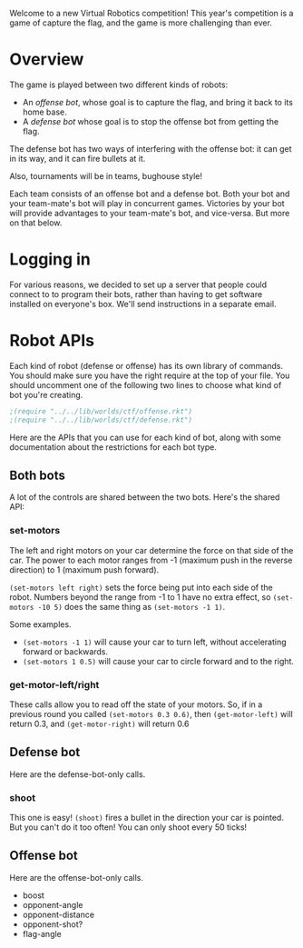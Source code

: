 Welcome to a new Virtual Robotics competition! This year's competition
is a game of capture the flag, and the game is more challenging than
ever.

# Overview

The game is played between two different kinds of robots:

- An *offense bot*, whose goal is to capture the flag, and bring it
  back to its home base.
- A *defense bot* whose goal is to stop the offense bot from getting
  the flag.

The defense bot has two ways of interfering with the offense bot: it
can get in its way, and it can fire bullets at it.

Also, tournaments will be in teams, bughouse style!

Each team consists of an offense bot and a defense bot.  Both your bot
and your team-mate's bot will play in concurrent games.  Victories by
your bot will provide advantages to your team-mate's bot, and
vice-versa.  But more on that below.

# Logging in

For various reasons, we decided to set up a server that people could
connect to to program their bots, rather than having to get software
installed on everyone's box.  We'll send instructions in a separate
email.

# Robot APIs

Each kind of robot (defense or offense) has its own library of
commands.  You should make sure you have the right require at the top
of your file.  You should uncomment one of the following two lines to
choose what kind of bot you're creating.

```scheme
;(require "../../lib/worlds/ctf/offense.rkt")
;(require "../../lib/worlds/ctf/defense.rkt")
```

Here are the APIs that you can use for each kind of bot, along with
some documentation about the restrictions for each bot type.

## Both bots

A lot of the controls are shared between the two bots.  Here's the
shared API:

### set-motors

The left and right motors on your car determine the force on that side
of the car.  The power to each motor ranges from -1 (maximum push in
the reverse direction) to 1 (maximum push forward).

`(set-motors left right)` sets the force being put into each side of
the robot.  Numbers beyond the range from -1 to 1 have no extra
effect, so `(set-motors -10 5)` does the same thing as `(set-motors -1
1)`.

Some examples.

  - `(set-motors -1 1)` will cause your car to turn left, without
    accelerating forward or backwards.
  - `(set-motors 1 0.5)` will cause your car to circle forward and to
    the right.

### get-motor-left/right

These calls allow you to read off the state of your motors.  So, if in
a previous round you called `(set-motors 0.3 0.6)`, then
`(get-motor-left)` will return 0.3, and `(get-motor-right)` will
return 0.6

## Defense bot

Here are the defense-bot-only calls.

### shoot

This one is easy! `(shoot)` fires a bullet in the direction your car
is pointed.  But you can't do it too often! You can only shoot every
50 ticks!

## Offense bot

Here are the offense-bot-only calls.

- boost
- opponent-angle
- opponent-distance
- opponent-shot?
- flag-angle
